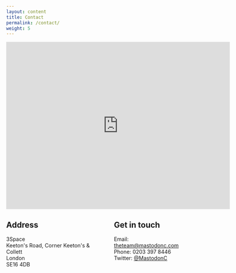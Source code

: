 ```yaml
---
layout: content
title: Contact
permalink: /contact/
weight: 5
---
```

<iframe src="https://www.google.com/maps/embed?pb=!1m18!1m12!1m3!1d2483.907823722999!2d-0.06478868387235644!3d51.49655897963337!2m3!1f0!2f0!3f0!3m2!1i1024!2i768!4f13.1!3m3!1m2!1s0x4876033db55aa851%3A0x2c72ed01b5983783!2sKeeton&#39;s+%26+Collett+(3Space)!5e0!3m2!1sen!2suk!4v1492784950429" width="600" height="450" frameborder="0" style="border:0" width="100%" allowfullscreen></iframe>

<div class="columns">
  <div class="columns-col50">
  <h2>Address</h2>
  <p>
  3Space<br />
  Keeton's Road, Corner Keeton's & Collett<br />
  London<br />
  SE16 4DB<br />
  </p>
  </div>
  <div class="columns-col50">
  <h2>Get in touch</h2>
  <p>
  Email: <a href="mailto:theteam@mastodonc.com">theteam@mastodonc.com</a><br />
  Phone: 0203 397 8446<br />
  Twitter: <a href="https://twitter.com/MastodonC">@MastodonC</a>
  </p>
  </div>
</div>

